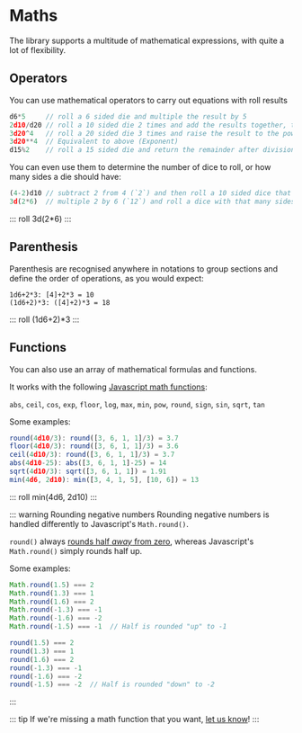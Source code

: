 # Maths

The library supports a multitude of mathematical expressions, with quite a lot of flexibility.


## Operators

You can use mathematical operators to carry out equations with roll results

```javascript
d6*5     // roll a 6 sided die and multiple the result by 5
2d10/d20 // roll a 10 sided die 2 times and add the results together, then roll a 20 sided dice and divide the two totals
3d20^4   // roll a 20 sided die 3 times and raise the result to the power of 4 (Exponent)
3d20**4  // Equivalent to above (Exponent)
d15%2    // roll a 15 sided die and return the remainder after division (Modulus)
```

You can even use them to determine the number of dice to roll, or how many sides a die should have:

```javascript
(4-2)d10 // subtract 2 from 4 (`2`) and then roll a 10 sided dice that many times
3d(2*6)  // multiple 2 by 6 (`12`) and roll a dice with that many sides 3 times
```

::: roll 3d(2*6) :::

## Parenthesis

Parenthesis are recognised anywhere in notations to group sections and define the order of operations, as you would expect:

```javascript{2}
1d6+2*3: [4]+2*3 = 10
(1d6+2)*3: ([4]+2)*3 = 18
```

::: roll (1d6+2)*3 :::


## Functions

You can also use an array of mathematical formulas and functions.

It works with the following [Javascript math functions](https://developer.mozilla.org/en-US/docs/Web/JavaScript/Reference/Global_Objects/Math#Static_methods):

`abs`, `ceil`, `cos`, `exp`, `floor`, `log`, `max`, `min`, `pow`, `round`, `sign`, `sin`, `sqrt`, `tan`

Some examples:

```javascript
round(4d10/3): round([3, 6, 1, 1]/3) = 3.7
floor(4d10/3): round([3, 6, 1, 1]/3) = 3.6
ceil(4d10/3): round([3, 6, 1, 1]/3) = 3.7
abs(4d10-25): abs([3, 6, 1, 1]-25) = 14
sqrt(4d10/3): sqrt([3, 6, 1, 1]) = 1.91
min(4d6, 2d10): min([3, 4, 1, 5], [10, 6]) = 13
```

::: roll min(4d6, 2d10) :::

::: warning Rounding negative numbers
Rounding negative numbers is handled differently to Javascript's `Math.round()`.

`round()` always [rounds half _away_ from zero](https://en.wikipedia.org/wiki/Rounding#Round_half_away_from_zero), whereas Javascript's `Math.round()` simply rounds half up.

Some examples:

```javascript
Math.round(1.5) === 2
Math.round(1.3) === 1
Math.round(1.6) === 2
Math.round(-1.3) === -1
Math.round(-1.6) === -2
Math.round(-1.5) === -1  // Half is rounded "up" to -1

round(1.5) === 2
round(1.3) === 1
round(1.6) === 2
round(-1.3) === -1
round(-1.6) === -2
round(-1.5) === -2  // Half is rounded "down" to -2
```
:::

::: tip
If we're missing a math function that you want, [let us know](https://github.com/dice-roller/rpg-dice-roller/issues)!
:::

